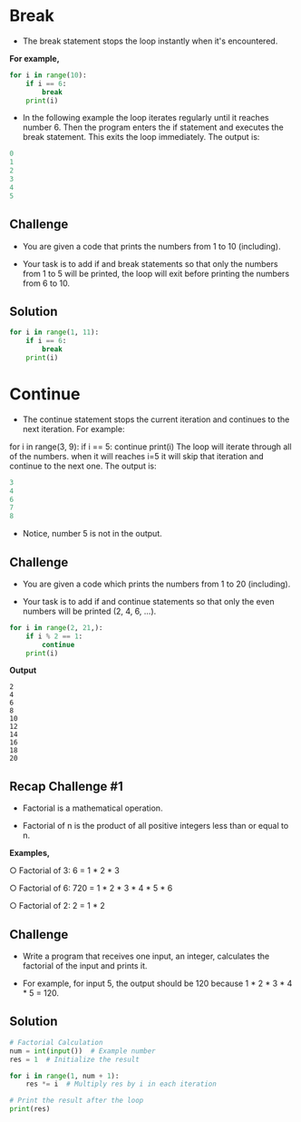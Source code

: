 # Break

- The break statement stops the loop instantly when it's encountered.

**For example,**

```py
for i in range(10): 
    if i == 6:
        break
    print(i)
```

- In the following example the loop iterates regularly until it reaches number 6. Then the program enters the if statement and executes the break statement. This exits the loop immediately. The output is:
```py
0
1
2
3
4
5
```

## Challenge

- You are given a code that prints the numbers from 1 to 10 (including).
  
- Your task is to add if and break statements so that only the numbers from 1 to 5 will be printed, the loop will exit before printing the numbers from 6 to 10.

## Solution
```py
for i in range(1, 11):
    if i == 6:
        break
    print(i)
```
 
# Continue

- The continue statement stops the current iteration and continues to the next iteration. For example:

for i in range(3, 9):
    if i == 5:
        continue
    print(i)
The loop will iterate through all of the numbers. when it will reaches i=5 it will skip that iteration and continue to the next one. The output is:
```py
3
4
6
7
8
```
- Notice, number 5 is not in the output.

## Challenge

- You are given a code which prints the numbers from 1 to 20 (including).

- Your task is to add if and continue statements so that only the even numbers will be printed (2, 4, 6, ...). 

```py
for i in range(2, 21,):
    if i % 2 == 1:
        continue
    print(i)
```
**Output**
```
2
4
6
8
10
12
14
16
18
20
```
## Recap Challenge #1

- Factorial is a mathematical operation.

- Factorial of n is the product of all positive integers less than or equal to n.

**Examples,**

○ Factorial of 3: 6 = 1 * 2 * 3

○ Factorial of 6: 720 = 1 * 2 * 3 * 4 * 5 * 6

○ Factorial of 2: 2 = 1 * 2


## Challenge

- Write a program that receives one input, an integer, calculates the factorial of the input and prints it.

- For example, for input 5, the output should be 120 because 1 * 2 * 3 * 4  * 5 = 120.

## Solution 

```py
# Factorial Calculation
num = int(input())  # Example number
res = 1  # Initialize the result

for i in range(1, num + 1):
    res *= i  # Multiply res by i in each iteration

# Print the result after the loop
print(res)
```
